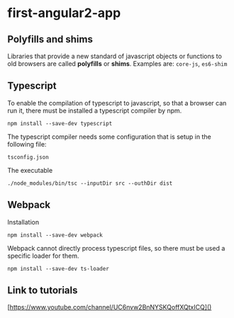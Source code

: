 # first-angular2-app

## Polyfills and shims
Libraries that provide a new standard of javascript objects or functions to old browsers are called **polyfills** or **shims**. 
Examples are: `core-js`, `es6-shim`


## Typescript
To enable the compilation of typescript to javascript, so that a browser can run it, there must be installed a typescript compiler by npm.
```
npm install --save-dev typescript
```
The typescript compiler needs some configuration that is setup in the following file:
```
tsconfig.json
```
The executable 
```
./node_modules/bin/tsc --inputDir src --outhDir dist
```

## Webpack
Installation
```
npm install --save-dev webpack
```
Webpack cannot directly process typescript files, so there must be used a specific loader for them.
```
npm install --save-dev ts-loader
```

## Link to tutorials
[https://www.youtube.com/channel/UC6nvw2BnNYSKQoffXQtxICQ]()
